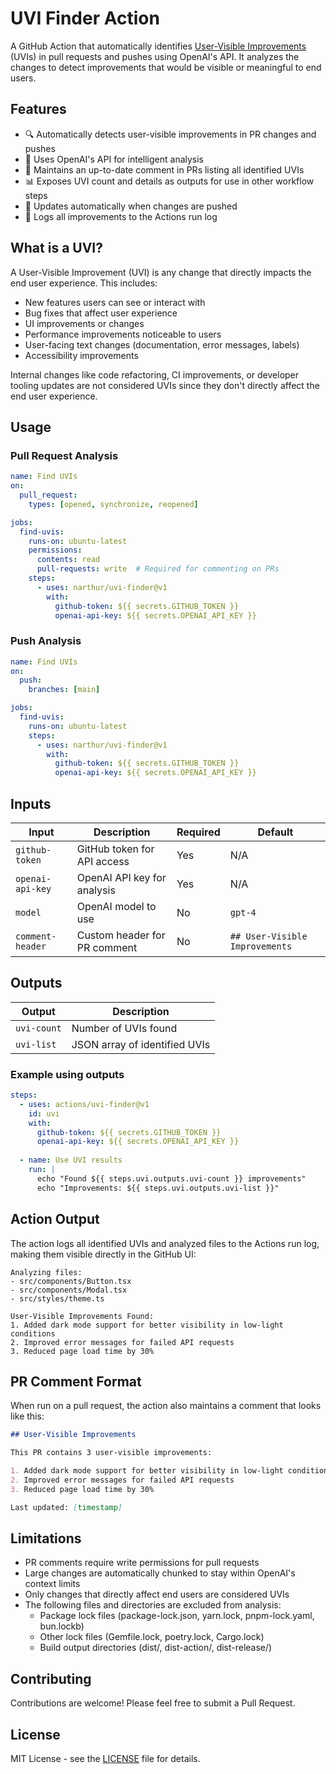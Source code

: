 # UVI Finder Action

A GitHub Action that automatically identifies [User-Visible Improvements](https://messymatters.com/uvi) (UVIs) in pull requests and pushes using OpenAI's API. It analyzes the changes to detect improvements that would be visible or meaningful to end users.

## Features

- 🔍 Automatically detects user-visible improvements in PR changes and pushes
- 🤖 Uses OpenAI's API for intelligent analysis
- 💬 Maintains an up-to-date comment in PRs listing all identified UVIs
- 📊 Exposes UVI count and details as outputs for use in other workflow steps
- 🔄 Updates automatically when changes are pushed
- 📝 Logs all improvements to the Actions run log

## What is a UVI?

A User-Visible Improvement (UVI) is any change that directly impacts the end user experience. This includes:

- New features users can see or interact with
- Bug fixes that affect user experience
- UI improvements or changes
- Performance improvements noticeable to users
- User-facing text changes (documentation, error messages, labels)
- Accessibility improvements

Internal changes like code refactoring, CI improvements, or developer tooling updates are not considered UVIs since they don't directly affect the end user experience.

## Usage

### Pull Request Analysis

```yaml
name: Find UVIs
on:
  pull_request:
    types: [opened, synchronize, reopened]

jobs:
  find-uvis:
    runs-on: ubuntu-latest
    permissions:
      contents: read
      pull-requests: write  # Required for commenting on PRs
    steps:
      - uses: narthur/uvi-finder@v1
        with:
          github-token: ${{ secrets.GITHUB_TOKEN }}
          openai-api-key: ${{ secrets.OPENAI_API_KEY }}
```

### Push Analysis

```yaml
name: Find UVIs
on:
  push:
    branches: [main]

jobs:
  find-uvis:
    runs-on: ubuntu-latest
    steps:
      - uses: narthur/uvi-finder@v1
        with:
          github-token: ${{ secrets.GITHUB_TOKEN }}
          openai-api-key: ${{ secrets.OPENAI_API_KEY }}
```

## Inputs

| Input | Description | Required | Default |
|-------|-------------|----------|---------|
| `github-token` | GitHub token for API access | Yes | N/A |
| `openai-api-key` | OpenAI API key for analysis | Yes | N/A |
| `model` | OpenAI model to use | No | `gpt-4` |
| `comment-header` | Custom header for PR comment | No | `## User-Visible Improvements` |

## Outputs

| Output | Description |
|--------|-------------|
| `uvi-count` | Number of UVIs found |
| `uvi-list` | JSON array of identified UVIs |

### Example using outputs

```yaml
steps:
  - uses: actions/uvi-finder@v1
    id: uvi
    with:
      github-token: ${{ secrets.GITHUB_TOKEN }}
      openai-api-key: ${{ secrets.OPENAI_API_KEY }}
  
  - name: Use UVI results
    run: |
      echo "Found ${{ steps.uvi.outputs.uvi-count }} improvements"
      echo "Improvements: ${{ steps.uvi.outputs.uvi-list }}"
```

## Action Output

The action logs all identified UVIs and analyzed files to the Actions run log, making them visible directly in the GitHub UI:

```
Analyzing files:
- src/components/Button.tsx
- src/components/Modal.tsx
- src/styles/theme.ts

User-Visible Improvements Found:
1. Added dark mode support for better visibility in low-light conditions
2. Improved error messages for failed API requests
3. Reduced page load time by 30%
```

## PR Comment Format

When run on a pull request, the action also maintains a comment that looks like this:

```markdown
## User-Visible Improvements

This PR contains 3 user-visible improvements:

1. Added dark mode support for better visibility in low-light conditions
2. Improved error messages for failed API requests
3. Reduced page load time by 30%

Last updated: [timestamp]
```

## Limitations

- PR comments require write permissions for pull requests
- Large changes are automatically chunked to stay within OpenAI's context limits
- Only changes that directly affect end users are considered UVIs
- The following files and directories are excluded from analysis:
  - Package lock files (package-lock.json, yarn.lock, pnpm-lock.yaml, bun.lockb)
  - Other lock files (Gemfile.lock, poetry.lock, Cargo.lock)
  - Build output directories (dist/, dist-action/, dist-release/)

## Contributing

Contributions are welcome! Please feel free to submit a Pull Request.

## License

MIT License - see the [LICENSE](LICENSE) file for details.